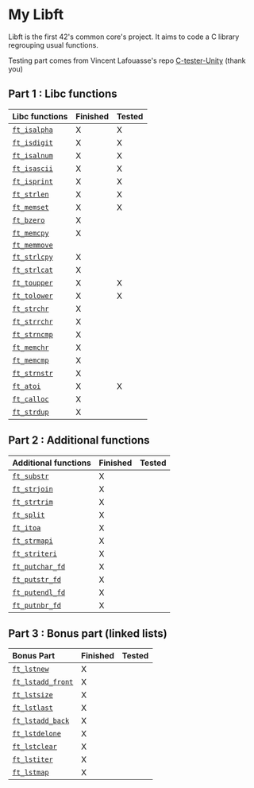 # My Libft

Libft is the first 42's common core's project. It aims to code a C library regrouping usual functions.

Testing part comes from Vincent Lafouasse's repo [C-tester-Unity](https://github.com/vincent-lafouasse/C-tester-Unity) (thank you)

## Part 1 : Libc functions

| Libc functions |    Finished       | Tested     |
| :--------------- |:---------------| :-----|
| [`ft_isalpha`](/library/ft_isalpha.c) | X |  X  |
| [`ft_isdigit`](/library/ft_isdigit.c)  | X | X |
| [`ft_isalnum`](/library/ft_isalnum.c)  | X |  X   |
| [`ft_isascii`](/library/ft_isascii.c)  | X |   X  |
| [`ft_isprint`](/library/ft_isprint.c)  | X |   X  |
| [`ft_strlen`](/library/ft_strlen.c)      | X |  X   |
| [`ft_memset`](/library/ft_memset.c)      | X |  X  |
| [`ft_bzero`](/library/ft_bzero.c)        | X |     |
| [`ft_memcpy`](/library/ft_memcpy.c)      | X |     |
| [`ft_memmove`](/library/ft_memmove.c)  |  |     |
| [`ft_strlcpy`](/library/ft_strlcpy.c)  | X |     |
| [`ft_strlcat`](/library/ft_strlcat.c)  | X |     |
| [`ft_toupper`](/library/ft_toupper.c)  | X |   X |
| [`ft_tolower`](/library/ft_tolower.c)  | X |  X  |
| [`ft_strchr`](/library/ft_strchr.c)      | X |     |
| [`ft_strrchr`](/library/ft_strrchr.c)  | X |     |
| [`ft_strncmp`](/library/ft_strncmp.c)  | X |     |
| [`ft_memchr`](/library/ft_memchr.c)      | X |     |
| [`ft_memcmp`](/library/ft_memcmp.c)      | X |     |
| [`ft_strnstr`](/library/ft_strnstr.c)  | X |     |
| [`ft_atoi`](/library/ft_atoi.c) | X |  X  |
| [`ft_calloc`](/library/ft_calloc.c) | X |     |
| [`ft_strdup`](/library/ft_strdup.c) | X |     |

## Part 2 : Additional functions

| Additional functions |    Finished       | Tested     |
| :--------------- |:---------------| :-----|
| [`ft_substr`](/library/ft_substr.c) | X |     |
| [`ft_strjoin`](/library/ft_strjoin.c) | X |     |
| [`ft_strtrim`](/library/ft_strtrim.c) | X |     |
| [`ft_split`](/library/ft_split.c) | X |     |
| [`ft_itoa`](/library/ft_itoa.c) | X |     |
| [`ft_strmapi`](/library/ft_strmapi.c) | X |     |
| [`ft_striteri`](/library/ft_striteri.c) | X |     |
| [`ft_putchar_fd`](/library/ft_putchar_fd.c) | X |     |
| [`ft_putstr_fd`](/library/ft_putstr_fd.c) | X |     |
| [`ft_putendl_fd`](/library/ft_putendl_fd.c) | X |     |
| [`ft_putnbr_fd`](/library/ft_putnbr_fd.c) | X |     |

## Part 3 : Bonus part (linked lists)

| Bonus Part |    Finished       | Tested     |
| :--------------- |:---------------| :-----|
| [`ft_lstnew`](/library/ft_lstnew.c) | X |     |
| [`ft_lstadd_front`](/library/ft_lstadd_front.c) | X |     |
| [`ft_lstsize`](/library/ft_lstsize.c) | X |     |
| [`ft_lstlast`](/library/ft_lstlast.c) | X |     |
| [`ft_lstadd_back`](/library/ft_lstadd_back.c) | X |     |
| [`ft_lstdelone`](/library/ft_lstdelone.c) | X |     |
| [`ft_lstclear`](/library/ft_lstclear.c) | X |     |
| [`ft_lstiter`](/library/ft_lstiter.c) | X |     |
| [`ft_lstmap`](/library/ft_lstmap.c) | X  |     |
